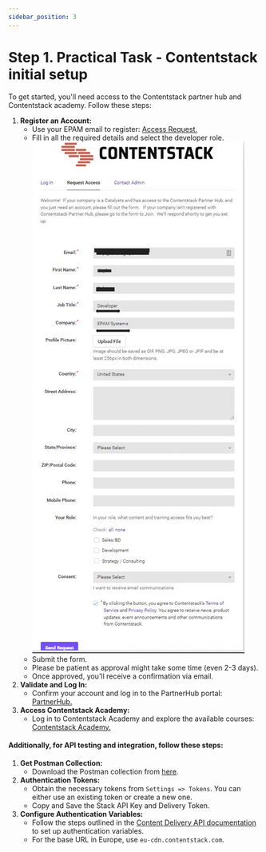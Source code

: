 ```yaml
---
sidebar_position: 3
---
```


# Step 1. Practical Task - Contentstack initial setup

To get started, you'll need access to the Contentstack partner hub and Contentstack academy. Follow these steps:

1. **Register an Account:**
   - Use your EPAM email to register: [Access Request.](https://contentstack.channeltivity.com/RequestAccess)
   - Fill in all the required details and select the developer role.
     ![contentstack-register.png](assets/contentstack-register.png)
   - Submit the form.
   - Please be patient as approval might take some time (even 2-3 days).
   - Once approved, you'll receive a confirmation via email.
2. **Validate and Log In:**
   - Confirm your account and log in to the PartnerHub portal: [PartnerHub.](https://contentstack.channeltivity.com/Login?target=%2FHome)
3. **Access Contentstack Academy:**
   - Log in to Contentstack Academy and explore the available courses: [Contentstack Academy.](https://www.contentstack.com/academy)


#### Additionally, for API testing and integration, follow these steps:

1. **Get Postman Collection:**
   - Download the Postman collection from [here](https://www.contentstack.com/docs/developers/apis/postman-collections).
2. **Authentication Tokens:**
   - Obtain the necessary tokens from `Settings => Tokens`. You can either use an existing token or create a new one.
   - Copy and Save the Stack API Key and Delivery Token.
3. **Configure Authentication Variables:**
   - Follow the steps outlined in the [Content Delivery API documentation](https://www.contentstack.com/docs/developers/apis/content-delivery-api#configure-environment-variables) to set up authentication variables.
   - For the base URL in Europe, use `eu-cdn.contentstack.com`.







